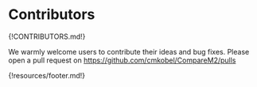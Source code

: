 # Contributors

{!CONTRIBUTORS.md!}

We warmly welcome users to contribute their ideas and bug fixes. Please open a pull request on https://github.com/cmkobel/CompareM2/pulls

{!resources/footer.md!}

